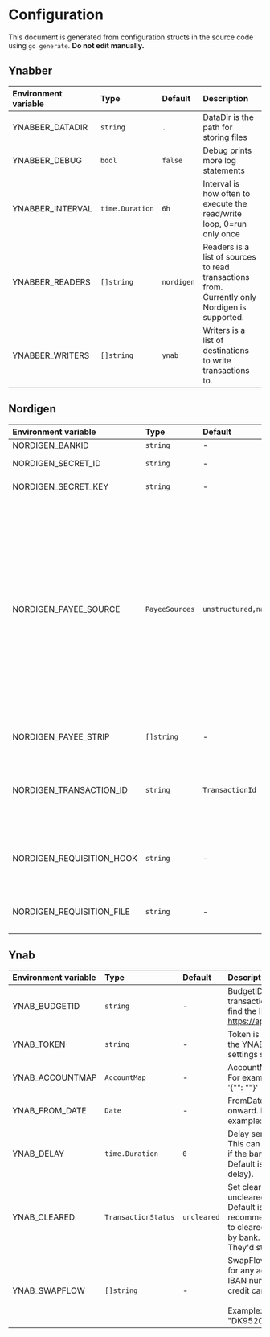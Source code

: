# Configuration

This document is generated from configuration structs in the source code using `go generate`. **Do not edit manually.**

## Ynabber

| Environment variable | Type | Default | Description |
|:---------------------|:-----|:--------|:------------|
| YNABBER_DATADIR | `string` | `.` | DataDir is the path for storing files |
| YNABBER_DEBUG | `bool` | `false` | Debug prints more log statements |
| YNABBER_INTERVAL | `time.Duration` | `6h` | Interval is how often to execute the read/write loop, 0=run only once |
| YNABBER_READERS | `[]string` | `nordigen` | Readers is a list of sources to read transactions from. Currently only<br>Nordigen is supported. |
| YNABBER_WRITERS | `[]string` | `ynab` | Writers is a list of destinations to write transactions to. |

## Nordigen

| Environment variable | Type | Default | Description |
|:---------------------|:-----|:--------|:------------|
| NORDIGEN_BANKID | `string` | - | BankID is used to create requisition |
| NORDIGEN_SECRET_ID | `string` | - | SecretID is used to create requisition |
| NORDIGEN_SECRET_KEY | `string` | - | SecretKey is used to create requisition |
| NORDIGEN_PAYEE_SOURCE | `PayeeSources` | `unstructured,name,additional` | PayeeSource is a list of sources for Payee candidates, the first method<br>that yields a result will be used. Valid options are: unstructured, name<br>and additional.<br><br>* unstructured: uses the `RemittanceInformationUnstructured` field<br>* name: uses either the either `debtorName` or `creditorName` field<br>* additional: uses the `AdditionalInformation` field<br><br>The sources can be combined with the "+" operator. For example:<br>"name+additional,unstructured" will combine name and additional into a<br>single Payee or use unstructured if both are empty. |
| NORDIGEN_PAYEE_STRIP | `[]string` | - | PayeeStrip is a list of words to remove from Payee. For example:<br>"foo,bar" |
| NORDIGEN_TRANSACTION_ID | `string` | `TransactionId` | TransactionID is the field to use as transaction ID. Not all banks use<br>the same field and some even change the ID over time.<br><br>Valid options are: TransactionId, InternalTransactionId |
| NORDIGEN_REQUISITION_HOOK | `string` | - | RequisitionHook is a exec hook thats executed at various stages of the<br>requisition process. The hook is executed with the following arguments:<br><status> <link> |
| NORDIGEN_REQUISITION_FILE | `string` | - | RequisitionFile overrides the file used to store the requisition. This<br>file is placed inside the YNABBER_DATADIR. |

## Ynab

| Environment variable | Type | Default | Description |
|:---------------------|:-----|:--------|:------------|
| YNAB_BUDGETID | `string` | - | BudgetID for the budget you want to import transactions into. You can<br>find the ID in the URL of YNAB: https://app.youneedabudget.com/<budget_id>/budget |
| YNAB_TOKEN | `string` | - | Token is your personal access token as obtained from the YNAB developer<br>settings section |
| YNAB_ACCOUNTMAP | `AccountMap` | - | AccountMap of IBAN to YNAB account IDs in JSON. For example:<br>'{"<IBAN>": "<YNAB Account ID>"}' |
| YNAB_FROM_DATE | `Date` | - | FromDate only import transactions from this date and onward. For<br>example: 2006-01-02 |
| YNAB_DELAY | `time.Duration` | `0` | Delay sending transaction to YNAB by this duration. This can be necessary<br>if the bank changes transaction IDs after some time. Default is 0 (no<br>delay). |
| YNAB_CLEARED | `TransactionStatus` | `uncleared` | Set cleared status, possible values: cleared, uncleared, reconciled .<br>Default is uncleared for historical reasons but recommend setting this<br>to cleared because ynabber transactions are cleared by bank.<br>They'd still be unapproved until approved in YNAB. |
| YNAB_SWAPFLOW | `[]string` | - | SwapFlow changes inflow to outflow and vice versa for any account with a<br>IBAN number in the list. This maybe be relevant for credit card accounts.<br><br>Example: "DK9520000123456789,NO8330001234567" |

